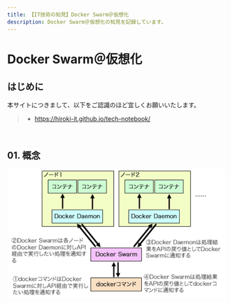 ```yaml
---
title: 【IT技術の知見】Docker Swarm＠仮想化
description: Docker Swarm＠仮想化の知見を記録しています。
---
```


# Docker Swarm＠仮想化

## はじめに

本サイトにつきまして、以下をご認識のほど宜しくお願いいたします。

> - https://hiroki-it.github.io/tech-notebook/

<br>

## 01. 概念

![DockerSwarmの仕組み](https://raw.githubusercontent.com/hiroki-it/tech-notebook-images/master/images/DockerSwarmの仕組み.png)

<br>

